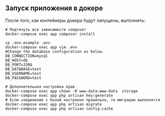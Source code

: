 ## Запуск приложения в докере

После того, как контейнеры докера будут запущены, выполнить:
    
    # Подтянуть все зависимости composer
    docker-compose exec app composer install
    
    cp .env.example .env
    docker-compose exec app vim .env
    #Change the database configuration as below.
    DB_CONNECTION=mysql
    DB_HOST=db
    DB_PORT=3306
    DB_DATABASE=test
    DB_USERNAME=test
    DB_PASSWORD=test
    
    # Дополнительная настройка прав
    docker-compose exec app chown -R www-data:www-data  storage
    docker-compose exec app php artisan key:generate
    # Если соединение с базой настроено правильно, то миграции выполнятся
    docker-compose exec app php artisan migrate
    docker-compose exec app php artisan config:cache
    
    
